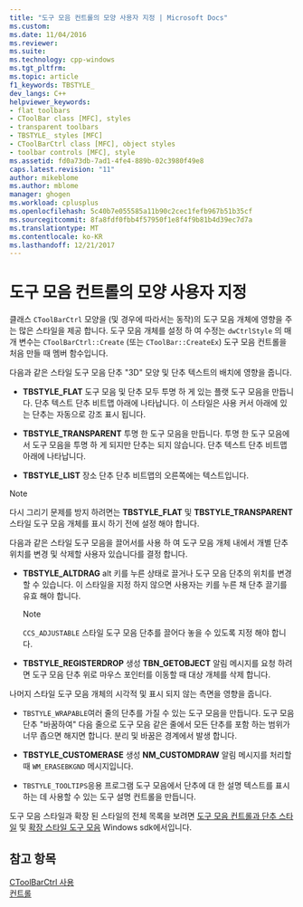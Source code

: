 ```yaml
---
title: "도구 모음 컨트롤의 모양 사용자 지정 | Microsoft Docs"
ms.custom: 
ms.date: 11/04/2016
ms.reviewer: 
ms.suite: 
ms.technology: cpp-windows
ms.tgt_pltfrm: 
ms.topic: article
f1_keywords: TBSTYLE_
dev_langs: C++
helpviewer_keywords:
- flat toolbars
- CToolBar class [MFC], styles
- transparent toolbars
- TBSTYLE_ styles [MFC]
- CToolBarCtrl class [MFC], object styles
- toolbar controls [MFC], style
ms.assetid: fd0a73db-7ad1-4fe4-889b-02c3980f49e8
caps.latest.revision: "11"
author: mikeblome
ms.author: mblome
manager: ghogen
ms.workload: cplusplus
ms.openlocfilehash: 5c40b7e055585a11b90c2cec1fefb967b51b35cf
ms.sourcegitcommit: 8fa8fdf0fbb4f57950f1e8f4f9b81b4d39ec7d7a
ms.translationtype: MT
ms.contentlocale: ko-KR
ms.lasthandoff: 12/21/2017
---
```

# <a name="customizing-the-appearance-of-a-toolbar-control"></a>도구 모음 컨트롤의 모양 사용자 지정
클래스 `CToolBarCtrl` 모양을 (및 경우에 따라서는 동작)의 도구 모음 개체에 영향을 주는 많은 스타일을 제공 합니다. 도구 모음 개체를 설정 하 여 수정는 `dwCtrlStyle` 의 매개 변수는 `CToolBarCtrl::Create` (또는 `CToolBar::CreateEx`) 도구 모음 컨트롤을 처음 만들 때 멤버 함수입니다.  
  
 다음과 같은 스타일 도구 모음 단추 "3D" 모양 및 단추 텍스트의 배치에 영향을 줍니다.  
  
-   **TBSTYLE_FLAT** 도구 모음 및 단추 모두 투명 하 게 있는 플랫 도구 모음을 만듭니다. 단추 텍스트 단추 비트맵 아래에 나타납니다. 이 스타일은 사용 커서 아래에 있는 단추는 자동으로 강조 표시 됩니다.  
  
-   **TBSTYLE_TRANSPARENT** 투명 한 도구 모음을 만듭니다. 투명 한 도구 모음에서 도구 모음을 투명 하 게 되지만 단추는 되지 않습니다. 단추 텍스트 단추 비트맵 아래에 나타납니다.  
  
-   **TBSTYLE_LIST** 장소 단추 단추 비트맵의 오른쪽에는 텍스트입니다.  
  
> [!NOTE]
>  다시 그리기 문제를 방지 하려면는 **TBSTYLE_FLAT** 및 **TBSTYLE_TRANSPARENT** 스타일 도구 모음 개체를 표시 하기 전에 설정 해야 합니다.  
  
 다음과 같은 스타일 도구 모음을 끌어서를 사용 하 여 도구 모음 개체 내에서 개별 단추 위치를 변경 및 삭제할 사용자 있습니다를 결정 합니다.  
  
-   **TBSTYLE_ALTDRAG** alt 키를 누른 상태로 끌거나 도구 모음 단추의 위치를 변경할 수 있습니다. 이 스타일을 지정 하지 않으면 사용자는 키를 누른 채 단추 끌기를 유효 해야 합니다.  
  
    > [!NOTE]
    >  `CCS_ADJUSTABLE` 스타일 도구 모음 단추를 끌어다 놓을 수 있도록 지정 해야 합니다.  
  
-   **TBSTYLE_REGISTERDROP** 생성 **TBN_GETOBJECT** 알림 메시지를 요청 하려면 도구 모음 단추 위로 마우스 포인터를 이동할 때 대상 개체를 삭제 합니다.  
  
 나머지 스타일 도구 모음 개체의 시각적 및 표시 되지 않는 측면을 영향을 줍니다.  
  
-   `TBSTYLE_WRAPABLE`여러 줄의 단추를 가질 수 있는 도구 모음을 만듭니다. 도구 모음 단추 "바꿈하여" 다음 줄으로 도구 모음 같은 줄에서 모든 단추를 포함 하는 범위가 너무 좁으면 해지면 합니다. 분리 및 바꿈은 경계에서 발생 합니다.  
  
-   **TBSTYLE_CUSTOMERASE** 생성 **NM_CUSTOMDRAW** 알림 메시지를 처리할 때 `WM_ERASEBKGND` 메시지입니다.  
  
-   `TBSTYLE_TOOLTIPS`응용 프로그램 도구 모음에서 단추에 대 한 설명 텍스트를 표시 하는 데 사용할 수 있는 도구 설명 컨트롤을 만듭니다.  
  
 도구 모음 스타일과 확장 된 스타일의 전체 목록을 보려면 [도구 모음 컨트롤과 단추 스타일](http://msdn.microsoft.com/library/windows/desktop/bb760439) 및 [확장 스타일 도구 모음](http://msdn.microsoft.com/library/windows/desktop/bb760430) Windows sdk에서입니다.  
  
## <a name="see-also"></a>참고 항목  
 [CToolBarCtrl 사용](../mfc/using-ctoolbarctrl.md)   
 [컨트롤](../mfc/controls-mfc.md)

